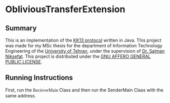 # ObliviousTransferExtension

 <h2> Summary </h2>
 
This is an implementation of the <a href="https://eprint.iacr.org/2013/491">KK13 protocol</a> written in Java. This project was made for my MSc thesis for the department of Information Technology Engineering of the <a href="http://kish.ut.ac.ir/IPPWebV1C010/English_WebUI/Default.aspx"> University of Tehran</a>, under the supervision of <a href="http://scholar.google.com/citations?user=g0JaizAAAAAJ&hl=en">Dr. Salman Niksefat</a>. This project is distributed under the <a href="http://www.gnu.org/licenses/agpl-3.0.txt">GNU AFFERO GENERAL PUBLIC LICENSE</a>. 


 <h2> Running Instructions </h2>
 
 First, run the <font face="times new roman"> RecieverMain </font> Class and then run the SenderMain Class with the same address.
 
